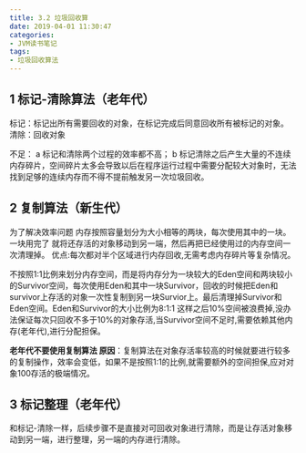 ```yaml
---
title: 3.2 垃圾回收算
date: 2019-04-01 11:30:47
categories: 
- JVM读书笔记
tags:
- 垃圾回收算法
---
```




## 1 标记-清除算法（老年代）

标记：标记出所有需要回收的对象，在标记完成后同意回收所有被标记的对象。
清除：回收对象
<!--more-->
不足：
    a 标记和清除两个过程的效率都不高；
    b 标记清除之后产生大量的不连续内存碎片，空间碎片太多会导致以后在程序运行过程中需要分配较大对象时，无法找到足够的连续内存而不得不提前触发另一次垃圾回收。
	  
## 2 复制算法（新生代）

 为了解决效率问题 内存按照容量划分为大小相等的两块，每次使用其中的一块。一块用完了 就将还存活的对象移动到另一端，然后再把已经使用过的内存空间一次清理掉。
 优点:每次都对半个区域进行内存回收,无需考虑内存碎片等复杂情况。
 
 不按照1:1比例来划分内存空间，而是将内存分为一块较大的Eden空间和两块较小的Survivor空间，每次使用Eden和其中一块Survivor，回收的时候把Eden和survivor上存活的对象一次性复制到另一块Survior上。最后清理掉Survivor和Eden空间。Eden和Survivor的大小比例为8:1:1 这样之后10%空间被浪费掉,没办法保证每次只回收不多于10%的对象存活,当Survivor空间不足时,需要依赖其他内存(老年代),进行分配担保。
 
 **老年代不要使用复制算法
 原因**：复制算法在对象存活率较高的时候就要进行较多的复制操作，效率会变低，如果不是按照1:1的比例,就需要额外的空间担保,应对对象100存活的极端情况。
 
##  3 标记整理（老年代）
 和标记-清除一样，后续步骤不是直接对可回收对象进行清除，而是让存活对象移动到另一端，进行整理，另一端的内存进行清除。 